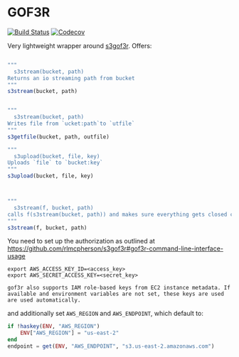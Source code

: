 # GOF3R

[![Build Status](https://travis-ci.com/beacon-biosignals/GOF3R.jl.svg?branch=master)](https://travis-ci.com/SimonDanisch/GOF3R.jl)
[![Codecov](https://codecov.io/gh/beacon-biosignals/GOF3R.jl/branch/master/graph/badge.svg)](https://codecov.io/gh/beacon-biosignals/GOF3R.jl)

Very lightweight wrapper around [s3gof3r](https://github.com/rlmcpherson/s3gof3r).
Offers:

```julia

"""
  s3stream(bucket, path)
Returns an io streaming path from bucket
"""
s3stream(bucket, path) 


"""
  s3stream(bucket, path)
Writes file from `ucket:path`to `utfile`
"""
s3getfile(bucket, path, outfile)

"""
  s3upload(bucket, file, key)
Uploads `file` to `bucket:key`
"""
s3upload(bucket, file, key)



"""
  s3stream(f, bucket, path)
calls f(s3stream(bucket, path)) and makes sure everything gets closed correctly + error handling.
"""
s3stream(f, bucket, path)
```

You need to set up the authorization as outlined at https://github.com/rlmcpherson/s3gof3r#gof3r-command-line-interface-usage
```
export AWS_ACCESS_KEY_ID=<access_key>
export AWS_SECRET_ACCESS_KEY=<secret_key>
```
```
gof3r also supports IAM role-based keys from EC2 instance metadata. If available and environment variables are not set, these keys are used are used automatically.
```

and additionally set `AWS_REGION` and `AWS_ENDPOINT`, which default to:
```julia
if !haskey(ENV, "AWS_REGION")
    ENV["AWS_REGION"] = "us-east-2"
end
endpoint = get(ENV, "AWS_ENDPOINT", "s3.us-east-2.amazonaws.com")
```
